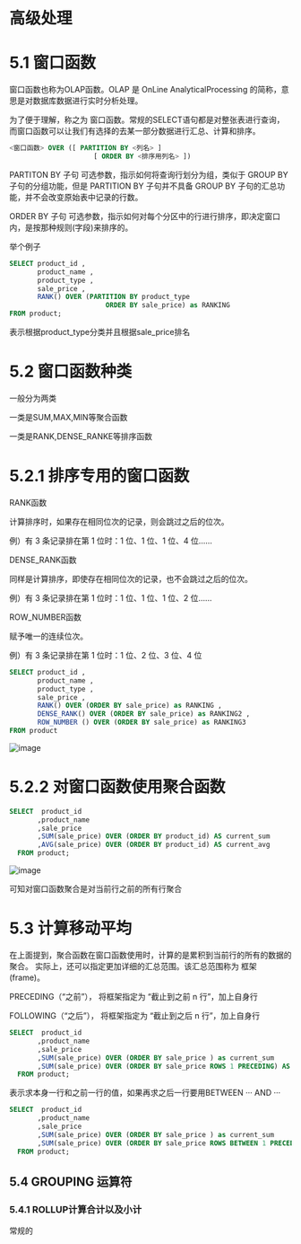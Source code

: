 # 高级处理

# 5.1 窗口函数

窗口函数也称为OLAP函数。OLAP 是 OnLine AnalyticalProcessing 的简称，意思是对数据库数据进行实时分析处理。

为了便于理解，称之为 窗口函数。常规的SELECT语句都是对整张表进行查询，而窗口函数可以让我们有选择的去某一部分数据进行汇总、计算和排序。

```sql
<窗口函数> OVER ([ PARTITION BY <列名> ]
                     [ ORDER BY <排序用列名> ])  
```

PARTITON BY 子句 可选参数，指示如何将查询行划分为组，类似于 GROUP BY 子句的分组功能，但是 PARTITION BY 子句并不具备 GROUP BY 子句的汇总功能，并不会改变原始表中记录的行数。

ORDER BY 子句 可选参数，指示如何对每个分区中的行进行排序，即决定窗口内，是按那种规则(字段)来排序的。

举个例子

```sql
SELECT product_id ,
       product_name ,
       product_type ,
       sale_price ,
       RANK() OVER (PARTITION BY product_type 
                        ORDER BY sale_price) as RANKING 
FROM product;
```

表示根据product_type分类并且根据sale_price排名

# 5.2 窗口函数种类

一般分为两类

一类是SUM,MAX,MIN等聚合函数

一类是RANK,DENSE_RANKE等排序函数

# 5.2.1 排序专用的窗口函数

RANK函数

计算排序时，如果存在相同位次的记录，则会跳过之后的位次。

例）有 3 条记录排在第 1 位时：1 位、1 位、1 位、4 位……

DENSE_RANK函数

同样是计算排序，即使存在相同位次的记录，也不会跳过之后的位次。

例）有 3 条记录排在第 1 位时：1 位、1 位、1 位、2 位……

ROW_NUMBER函数

赋予唯一的连续位次。

例）有 3 条记录排在第 1 位时：1 位、2 位、3 位、4 位

```sql
SELECT product_id ,
       product_name ,
       product_type ,
       sale_price ,
       RANK() OVER (ORDER BY sale_price) as RANKING ,
       DENSE_RANK() OVER (ORDER BY sale_price) as RANKING2 ,
       ROW_NUMBER () OVER (ORDER BY sale_price) as RANKING3 
FROM product
```

![image](https://github.com/ZQIUSU/wonderful-sql-learning/assets/91874269/6eea80b4-0129-4556-8913-e051bf5d518a)

# 5.2.2 对窗口函数使用聚合函数

```sql
SELECT  product_id
       ,product_name
       ,sale_price
       ,SUM(sale_price) OVER (ORDER BY product_id) AS current_sum
       ,AVG(sale_price) OVER (ORDER BY product_id) AS current_avg  
  FROM product;  
```

![image](https://github.com/ZQIUSU/wonderful-sql-learning/assets/91874269/c7c791b1-0cc5-45f1-a374-920cc41cadb8)

可知对窗口函数聚合是对当前行之前的所有行聚合

# 5.3 计算移动平均

在上面提到，聚合函数在窗口函数使用时，计算的是累积到当前行的所有的数据的聚合。 实际上，还可以指定更加详细的汇总范围。该汇总范围称为 框架 (frame)。

PRECEDING（“之前”）， 将框架指定为 “截止到之前 n 行”，加上自身行

FOLLOWING（“之后”）， 将框架指定为 “截止到之后 n 行”，加上自身行

```sql
SELECT  product_id
       ,product_name 
       ,sale_price
       ,SUM(sale_price) OVER (ORDER BY sale_price ) as current_sum 
       ,SUM(sale_price) OVER (ORDER BY sale_price ROWS 1 PRECEDING) AS PRECEDING_sum
  FROM product;
```

表示求本身一行和之前一行的值，如果再求之后一行要用BETWEEN ··· AND ···

```sql
SELECT  product_id
       ,product_name 
       ,sale_price
       ,SUM(sale_price) OVER (ORDER BY sale_price ) as current_sum 
       ,SUM(sale_price) OVER (ORDER BY sale_price ROWS BETWEEN 1 PRECEDING AND 1 FOLLOWING) AS PRECEDING_sum
  FROM product;
```

## 5.4 GROUPING 运算符

### 5.4.1 ROLLUP计算合计以及小计

常规的
